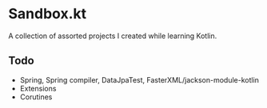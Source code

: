 # Sandbox.kt
A collection of assorted projects I created while learning Kotlin. 

## Todo
* Spring, Spring compiler, DataJpaTest, FasterXML/jackson-module-kotlin
* Extensions
* Corutines